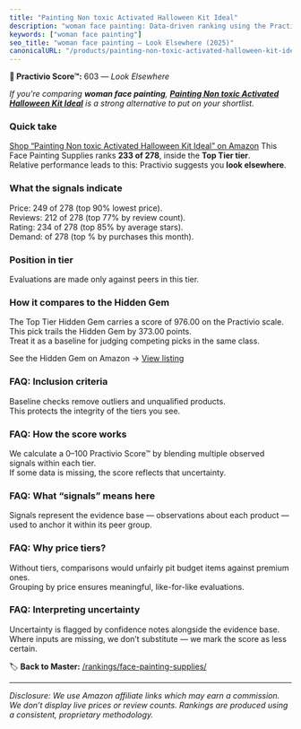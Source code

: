 ```yaml
---
title: "Painting Non toxic Activated Halloween Kit Ideal"
description: "woman face painting: Data-driven ranking using the Practivio Score™. Positioned by quality, value, demand, findability, momentum."
keywords: ["woman face painting"]
seo_title: "woman face painting — Look Elsewhere (2025)"
canonicalURL: "/products/painting-non-toxic-activated-halloween-kit-ideal-B0F212QRMR/"
---
```


**🚫 Practivio Score™:** 603 — _Look Elsewhere_


*If you're comparing **woman face painting**, **[Painting Non toxic Activated Halloween Kit Ideal](https://www.amazon.com/dp/B0F212QRMR?tag=practivio-20)** is a strong alternative to put on your shortlist.*
### Quick take
[Shop “Painting Non toxic Activated Halloween Kit Ideal” on Amazon](https://www.amazon.com/dp/B0F212QRMR?tag=practivio-20)
This Face Painting Supplies ranks **233 of 278**, inside the **Top Tier tier**.  
Relative performance leads to this: Practivio suggests you **look elsewhere**.

### What the signals indicate
Price: 249 of 278 (top 90% lowest price).  
Reviews: 212 of 278 (top 77% by review count).  
Rating: 234 of 278 (top 85% by average stars).  
Demand:  of 278 (top % by purchases this month).

### Position in tier
Evaluations are made only against peers in this tier.

### How it compares to the Hidden Gem
The Top Tier Hidden Gem carries a score of 976.00 on the Practivio scale.  
This pick trails the Hidden Gem by 373.00 points.  
Treat it as a baseline for judging competing picks in the same class.  

See the Hidden Gem on Amazon → [View listing](https://www.amazon.com/dp/B00IWESI8W?tag=practivio-20)

### FAQ: Inclusion criteria
Baseline checks remove outliers and unqualified products.  
This protects the integrity of the tiers you see.

### FAQ: How the score works
We calculate a 0–100 Practivio Score™ by blending multiple observed signals within each tier.  
If some data is missing, the score reflects that uncertainty.

### FAQ: What “signals” means here
Signals represent the evidence base — observations about each product — used to anchor it within its peer group.

### FAQ: Why price tiers?
Without tiers, comparisons would unfairly pit budget items against premium ones.  
Grouping by price ensures meaningful, like-for-like evaluations.

### FAQ: Interpreting uncertainty
Uncertainty is flagged by confidence notes alongside the evidence base.  
Where inputs are missing, we don’t substitute — we mark the score as less certain.


🏷️ **Back to Master:** [/rankings/face-painting-supplies/](/rankings/face-painting-supplies/)

---
_Disclosure: We use Amazon affiliate links which may earn a commission. We don’t display live prices or review counts. Rankings are produced using a consistent, proprietary methodology._
